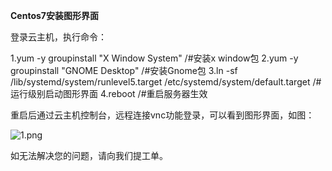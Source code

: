 **Centos7安装图形界面**

登录云主机，执行命令：

1.yum -y groupinstall "X Window System" /#安装x window包 2.yum -y groupinstall "GNOME Desktop" /#安装Gnome包 3.ln -sf /lib/systemd/system/runlevel5.target /etc/systemd/system/default.target /#运行级别启动图形界面 4.reboot /#重启服务器生效

重启后通过云主机控制台，远程连接vnc功能登录，可以看到图形界面，如图：

![1.png](https://img1.jcloudcs.com/cms/d9a71ed2-8434-4b62-9bd6-0310412a34c920171222160934.png)

如无法解决您的问题，请向我们提工单。